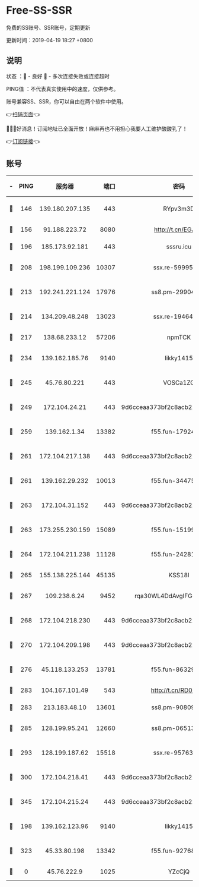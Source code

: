 # Free-SS-SSR

免费的SS账号、SSR账号，定期更新

更新时间：2019-04-19 18:27 +0800

## 说明

状态     ：🙂 - 良好 🙁 - 多次连接失败或连接超时

PING值   ：不代表真实使用中的速度，仅供参考。

账号兼容SS、SSR，你可以自由在两个软件中使用。

👉[扫码页面](https://liesauer.github.io/Free-SS-SSR/)👈

🎉🎉🎉好消息！订阅地址已全面开放！麻麻再也不用担心我要人工维护酸酸乳了！

👉[订阅链接](https://www.liesauer.net/yogurt/subscribe?ACCESS_TOKEN=DAYxR3mMaZAsaqUb)👈

## 账号

|-|PING|服务器|端口|密码|加密方式|区域|
|:----:|:----:|:-----:|-----:|:----:|:----:|:----:|
|🙂|146|139.180.207.135|443|RYpv3m3D|aes-256-cfb|JP|
|🙂|156|91.188.223.72|8080|http://t.cn/EGJIyrl|rc4-md5|RU|
|🙂|196|185.173.92.181|443|sssru.icu|rc4-md5|RU|
|🙂|208|198.199.109.236|10307|ssx.re-59995602|aes-256-cfb|US|
|🙂|213|192.241.221.124|17976|ss8.pm-29904463|aes-256-cfb|US|
|🙂|214|134.209.48.248|13023|ssx.re-19464728|aes-256-cfb|US|
|🙂|217|138.68.233.12|57206|npmTCK|rc4-md5|US|
|🙂|234|139.162.185.76|9140|likky1415|aes-256-cfb|DE|
|🙂|245|45.76.80.221|443|VOSCa1ZG|aes-256-cfb|DE|
|🙂|249|172.104.24.21|443|9d6cceaa373bf2c8acb22e60b6a58be6|aes-256-cfb|US|
|🙂|259|139.162.1.34|13382|f55.fun-17924853|aes-256-cfb|SG|
|🙂|261|172.104.217.138|443|9d6cceaa373bf2c8acb22e60b6a58be6|aes-256-cfb|US|
|🙂|261|139.162.29.232|10013|f55.fun-34475192|aes-256-cfb|SG|
|🙂|263|172.104.31.152|443|9d6cceaa373bf2c8acb22e60b6a58be6|aes-256-cfb|US|
|🙂|263|173.255.230.159|15089|f55.fun-15199879|aes-256-cfb|US|
|🙂|264|172.104.211.238|11128|f55.fun-24281915|aes-256-cfb|US|
|🙂|265|155.138.225.144|45135|KSS18l|rc4-md5|US|
|🙂|267|109.238.6.24|9452|rqa30WL4DdAvgIFG6Fs3znzTa|aes-256-cfb|FR|
|🙂|268|172.104.218.230|443|9d6cceaa373bf2c8acb22e60b6a58be6|aes-256-cfb|US|
|🙂|270|172.104.209.198|443|9d6cceaa373bf2c8acb22e60b6a58be6|aes-256-cfb|US|
|🙂|276|45.118.133.253|13781|f55.fun-86329122|aes-256-cfb|SG|
|🙂|283|104.167.101.49|543|http://t.cn/RD0D7sx|rc4-md5|CA|
|🙂|283|213.183.48.10|13601|ss8.pm-90809119|rc4-md5|RU|
|🙂|285|128.199.95.241|12660|ss8.pm-06513340|aes-256-cfb|SG|
|🙂|293|128.199.187.62|15518|ssx.re-95763300|aes-256-cfb|SG|
|🙂|300|172.104.218.41|443|9d6cceaa373bf2c8acb22e60b6a58be6|aes-256-cfb|US|
|🙂|345|172.104.215.24|443|9d6cceaa373bf2c8acb22e60b6a58be6|aes-256-cfb|US|
|🙂|198|139.162.123.96|9140|likky1415|aes-256-cfb|JP|
|🙁|323|45.33.80.198|13342|f55.fun-92768260|aes-256-cfb|US|
|🙁|0|45.76.222.9|1025|YZcCjQ|rc4-md5|JP|
